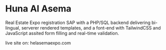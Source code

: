 # Huna Al Asema

Real Estate Expo registration SAP with a PHP/SQL backend delivering bi-lingual, serverer rendered templates, and a font-end with TailwindCSS and JavaScript assited form filling and real-time validation.

live site on: 
helasemaexpo.com
